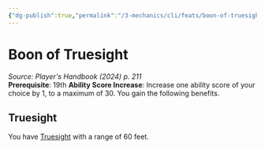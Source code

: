```yaml
---
{"dg-publish":true,"permalink":"/3-mechanics/cli/feats/boon-of-truesight-xphb/","tags":["ttrpg-cli/compendium/src/5e/xphb","ttrpg-cli/feat"],"noteIcon":""}
---
```


# Boon of Truesight
*Source: Player's Handbook (2024) p. 211*  
**Prerequisite**: 19th
**Ability Score Increase**: Increase one ability score of your choice by 1, to a maximum of 30.
You gain the following benefits.

## Truesight

You have [Truesight](3-Mechanics/CLI/rules/senses.md#Truesight) with a range of 60 feet.